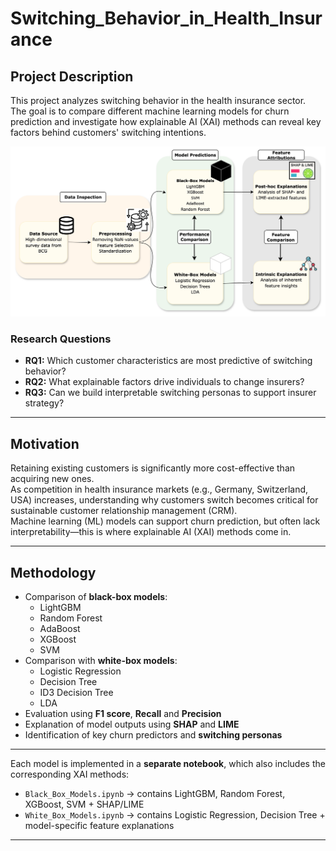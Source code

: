 # Switching_Behavior_in_Health_Insurance
## Project Description

This project analyzes switching behavior in the health insurance sector.  
The goal is to compare different machine learning models for churn prediction and investigate how explainable AI (XAI) methods can reveal key factors behind customers' switching intentions.

![workflow](workflow_.png)

### Research Questions

- **RQ1:** Which customer characteristics are most predictive of switching behavior?  
- **RQ2:** What explainable factors drive individuals to change insurers?  
- **RQ3:** Can we build interpretable switching personas to support insurer strategy?

---

## Motivation

Retaining existing customers is significantly more cost-effective than acquiring new ones.  
As competition in health insurance markets (e.g., Germany, Switzerland, USA) increases, understanding why customers switch becomes critical for sustainable customer relationship management (CRM).  
Machine learning (ML) models can support churn prediction, but often lack interpretability—this is where explainable AI (XAI) methods come in.

---

## Methodology

- Comparison of **black-box models**:  
  - LightGBM  
  - Random Forest
  - AdaBoost 
  - XGBoost  
  - SVM  
- Comparison with **white-box models**:  
  - Logistic Regression  
  - Decision Tree
  - ID3 Decision Tree
  - LDA
- Evaluation using **F1 score**, **Recall** and **Precision**  
- Explanation of model outputs using **SHAP** and **LIME**  
- Identification of key churn predictors and **switching personas**


---


Each model is implemented in a **separate notebook**, which also includes the corresponding XAI methods:

- `Black_Box_Models.ipynb` → contains LightGBM, Random Forest, XGBoost, SVM + SHAP/LIME  
- `White_Box_Models.ipynb` → contains Logistic Regression, Decision Tree + model-specific feature explanations

---
